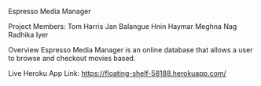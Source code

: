 Espresso Media Manager

Project Members:
Tom Harris
Jan Balangue
Hnin Haymar
Meghna Nag
Radhika Iyer

Overview
Espresso Media Manager is an online database that allows a user to browse and checkout movies based. 

Live Heroku App Link: https://floating-shelf-58188.herokuapp.com/
